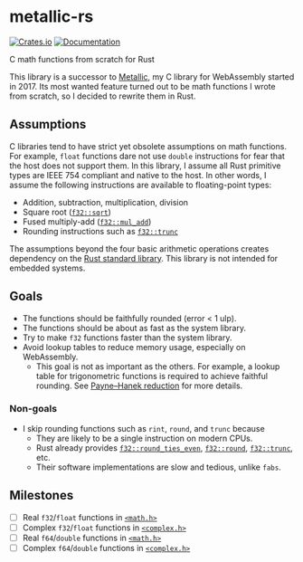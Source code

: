 metallic-rs
===========
[![Crates.io](https://img.shields.io/crates/v/metallic.svg)](https://crates.io/crates/metallic)
[![Documentation](https://docs.rs/metallic/badge.svg)](https://docs.rs/metallic)

C math functions from scratch for Rust

This library is a successor to [Metallic], my C library for WebAssembly
started in 2017.  Its most wanted feature turned out to be math functions I
wrote from scratch, so I decided to rewrite them in Rust.

[Metallic]: https://github.com/jdh8/metallic

Assumptions
-----------
C libraries tend to have strict yet obsolete assumptions on math functions.
For example, `float` functions dare not use `double` instructions for fear
that the host does not support them.  In this library, I assume all Rust
primitive types are IEEE 754 compliant and native to the host.  In other
words, I assume the following instructions are available to floating-point
types:

- Addition, subtraction, multiplication, division
- Square root ([`f32::sqrt`](https://doc.rust-lang.org/std/primitive.f32.html#method.sqrt))
- Fused multiply-add ([`f32::mul_add`](https://doc.rust-lang.org/std/primitive.f32.html#method.mul_add))
- Rounding instructions such as [`f32::trunc`](https://doc.rust-lang.org/std/primitive.f32.html#method.trunc)

The assumptions beyond the four basic arithmetic operations creates dependency
on the [Rust standard library](https://doc.rust-lang.org/std/).  This library
is not intended for embedded systems.

Goals
-----
- The functions should be faithfully rounded (error < 1 ulp).
- The functions should be about as fast as the system library.
- Try to make `f32` functions faster than the system library.
- Avoid lookup tables to reduce memory usage, especially on WebAssembly.
    + This goal is not as important as the others.  For example, a lookup
      table for trigonometric functions is required to achieve faithful
      rounding.  See [Payne&ndash;Hanek reduction](https://doi.org/10.1145/1057600.1057602)
      for more details.

### Non-goals
- I skip rounding functions such as `rint`, `round`, and `trunc` because
    + They are likely to be a single instruction on modern CPUs.
    + Rust already provides
      [`f32::round_ties_even`](https://doc.rust-lang.org/std/primitive.f32.html#method.round_ties_even),
      [`f32::round`](https://doc.rust-lang.org/std/primitive.f32.html#method.round),
      [`f32::trunc`](https://doc.rust-lang.org/std/primitive.f32.html#method.trunc),
      etc.
    + Their software implementations are slow and tedious, unlike `fabs`.

Milestones
----------
- [ ] Real `f32`/`float` functions in [`<math.h>`][math]
- [ ] Complex `f32`/`float` functions in [`<complex.h>`][complex]
- [ ] Real `f64`/`double` functions in [`<math.h>`][math]
- [ ] Complex `f64`/`double` functions in [`<complex.h>`][complex]

[math]: https://en.cppreference.com/w/c/numeric/math
[complex]: https://en.cppreference.com/w/c/numeric/complex